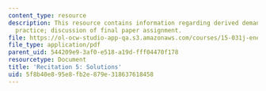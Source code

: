 ```yaml
---
content_type: resource
description: This resource contains information regarding derived demand and capital
  practice; discussion of final paper assignment.
file: https://ol-ocw-studio-app-qa.s3.amazonaws.com/courses/15-031j-energy-decisions-markets-and-policies-spring-2012/5f8b40e895e8fb2e879e318637618458_MIT15_031JS12_DDC_Sltn.pdf
file_type: application/pdf
parent_uid: 544209e9-3af0-e518-a19d-fff04470f178
resourcetype: Document
title: 'Recitation 5: Solutions'
uid: 5f8b40e8-95e8-fb2e-879e-318637618458
---
```

